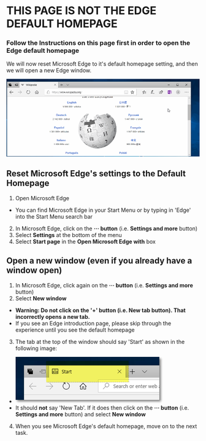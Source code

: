 # THIS PAGE IS NOT THE EDGE DEFAULT HOMEPAGE
### Follow the Instructions on this page first in order to open the Edge default homepage
We will now reset Microsoft Edge to it's default homepage setting, and then we will open a new Edge window.

<img src="./images/edge-default-homepage.gif">  

## Reset Microsoft Edge's settings to the Default Homepage

1. Open Microsoft Edge
  - You can find Microsoft Edge in your Start Menu or by typing in 'Edge' into the Start Menu search bar
2. In Microsoft Edge, click on the **··· button** (i.e. **Settings and more** button)
2. Select **Settings** at the bottom of the menu 
3. Select **Start page** in the **Open Microsoft Edge with** box

## Open a new window (even if you already have a window open)
1. In Microsoft Edge, click again on the **··· button** (i.e. **Settings and more** button)
2. Select **New window**
 - **Warning:  Do not click on the '+' button (i.e. New tab button). That incorrectly opens a new tab.**
 - If you see an Edge introduction page, please skip through the experience until you see the default homepage
3. The tab at the top of the window should say 'Start' as shown in the following image: 
 - ![MS Edge Start Tab](/images/instructions-edge_start_tab.png)
 - It should **not** say 'New Tab'. If it does then click on the  **··· button** (i.e. **Settings and more** button) and select **New window**
4. When you see Microsoft Edge's default homepage, move on to the next task.

<!--
![MS Edge Settings Highlight](/images/instructions-settings_highlight.png)
![MS Edge Open Microsoft Edge With Settings Highlight](/images/instructions-open_microsoft_edge_highlight.png)
-->

